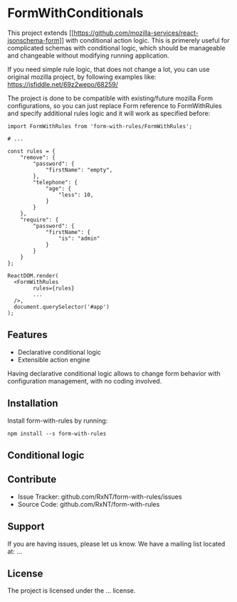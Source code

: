 # FormWithConditionals

This project extends [[https://github.com/mozilla-services/react-jsonschema-form]] with conditional action logic. This is primerely useful for complicated schemas with conditional logic, which should be manageable and changeable without modifying running application.

If you need simple rule logic, that does not change a lot, you can use original mozilla project, by following examples like: https://jsfiddle.net/69z2wepo/68259/

The project is done to be compatible with existing/future mozilla Form configurations, so you can just replace Form reference to FormWithRules and specify additional rules logic and it will work as specified before:

    import FormWithRules from 'form-with-rules/FormWithRules';

    # ...
    
    const rules = {
        "remove": {
            "password": {
                "firstName": "empty",
            },
            "telephone": {
                "age": {
                    "less": 10,
                }
            }
        },
        "require": {
            "password": {
                "firstName": {
                    "is": "admin"
                }
            }
        }
    };
    
    ReactDOM.render(
      <FormWithRules
            rules={rules}
            ...            
      />,
      document.querySelector('#app')
    );

Features
--------

- Declarative conditional logic
- Extensible action engine

Having declarative conditional logic allows to change form behavior with configuration management, with no coding involved.

Installation
------------

Install form-with-rules by running:

    npm install --s form-with-rules

Conditional logic
------------




Contribute
----------

- Issue Tracker: github.com/RxNT/form-with-rules/issues
- Source Code: github.com/RxNT/form-with-rules

Support
-------

If you are having issues, please let us know.
We have a mailing list located at: ...

License
-------

The project is licensed under the ... license.
